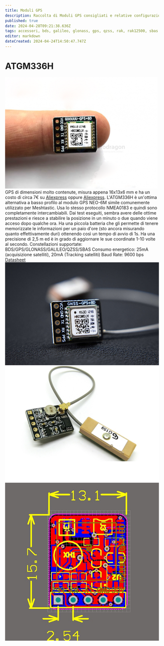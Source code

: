 ```yaml
---
title: Moduli GPS
description: Raccolta di Moduli GPS consigliati e relative configurazioni 
published: true
date: 2024-04-28T09:21:38.636Z
tags: accessori, bds, galileo, glonass, gps, qzss, rak, rak12500, sbas
editor: markdown
dateCreated: 2024-04-24T14:50:47.747Z
---
```


# ATGM336H
![atgm336h_dito.png](/hardware/gps/atgm336h_dito.png)
GPS di dimensioni molto contenute, misura appena 16x13x6 mm e ha un costo di circa 7€ su [Aliexpress](https://it.aliexpress.com/item/4001147538089.html) oppure [Aliexpress](https://it.aliexpress.com/item/1005002106176312.html). L'ATGM336H è un'ottima alternativa a basso profilo al modulo GPS NEO-6M simile comunemente utilizzato per Meshtastic. Usa lo stesso protocollo NMEA0183 e quindi sono completamente intercambiabili. 
Dai test eseguiti, sembra avere delle ottime prestazioni e riesce a stabilire la posizione in un minuto o due quando viene acceso dopo qualche ora. Ha una piccola batteria che gli permette di tenere memorizzate le informazioni per un paio d'ore (sto ancora misurando quanto effettivamente duri) ottenendo così un tempo di avvio di 1s.
Ha una precisione di 2,5 m ed è in grado di aggiornare le sue coordinate 1-10 volte al secondo.
Constellazioni supportate: BDS/GPS/GLONASS/GALILEO/QZSS/SBAS 
Consumo energetico: 25mA (acquisizione satelliti), 20mA (Tracking satelliti) 
Baud Rate: 9600 bps
[Datasheet](https://www.icofchina.com/d/file/xiazai/2016-12-05/b5c57074f4b1fcc62ba8c7868548d18a.pdf)
![atgm336h_anteriore.jpg](/hardware/gps/atgm336h_anteriore.jpg)
![atgm336h_rear.jpg](/hardware/gps/atgm336h_rear.jpg)
![atgm336h.jpg](/hardware/gps/atgm336h.jpg)


